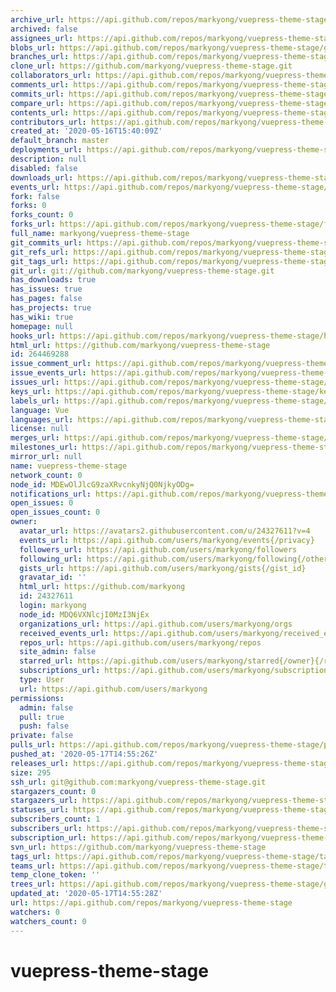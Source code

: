```yaml
---
archive_url: https://api.github.com/repos/markyong/vuepress-theme-stage/{archive_format}{/ref}
archived: false
assignees_url: https://api.github.com/repos/markyong/vuepress-theme-stage/assignees{/user}
blobs_url: https://api.github.com/repos/markyong/vuepress-theme-stage/git/blobs{/sha}
branches_url: https://api.github.com/repos/markyong/vuepress-theme-stage/branches{/branch}
clone_url: https://github.com/markyong/vuepress-theme-stage.git
collaborators_url: https://api.github.com/repos/markyong/vuepress-theme-stage/collaborators{/collaborator}
comments_url: https://api.github.com/repos/markyong/vuepress-theme-stage/comments{/number}
commits_url: https://api.github.com/repos/markyong/vuepress-theme-stage/commits{/sha}
compare_url: https://api.github.com/repos/markyong/vuepress-theme-stage/compare/{base}...{head}
contents_url: https://api.github.com/repos/markyong/vuepress-theme-stage/contents/{+path}
contributors_url: https://api.github.com/repos/markyong/vuepress-theme-stage/contributors
created_at: '2020-05-16T15:40:09Z'
default_branch: master
deployments_url: https://api.github.com/repos/markyong/vuepress-theme-stage/deployments
description: null
disabled: false
downloads_url: https://api.github.com/repos/markyong/vuepress-theme-stage/downloads
events_url: https://api.github.com/repos/markyong/vuepress-theme-stage/events
fork: false
forks: 0
forks_count: 0
forks_url: https://api.github.com/repos/markyong/vuepress-theme-stage/forks
full_name: markyong/vuepress-theme-stage
git_commits_url: https://api.github.com/repos/markyong/vuepress-theme-stage/git/commits{/sha}
git_refs_url: https://api.github.com/repos/markyong/vuepress-theme-stage/git/refs{/sha}
git_tags_url: https://api.github.com/repos/markyong/vuepress-theme-stage/git/tags{/sha}
git_url: git://github.com/markyong/vuepress-theme-stage.git
has_downloads: true
has_issues: true
has_pages: false
has_projects: true
has_wiki: true
homepage: null
hooks_url: https://api.github.com/repos/markyong/vuepress-theme-stage/hooks
html_url: https://github.com/markyong/vuepress-theme-stage
id: 264469288
issue_comment_url: https://api.github.com/repos/markyong/vuepress-theme-stage/issues/comments{/number}
issue_events_url: https://api.github.com/repos/markyong/vuepress-theme-stage/issues/events{/number}
issues_url: https://api.github.com/repos/markyong/vuepress-theme-stage/issues{/number}
keys_url: https://api.github.com/repos/markyong/vuepress-theme-stage/keys{/key_id}
labels_url: https://api.github.com/repos/markyong/vuepress-theme-stage/labels{/name}
language: Vue
languages_url: https://api.github.com/repos/markyong/vuepress-theme-stage/languages
license: null
merges_url: https://api.github.com/repos/markyong/vuepress-theme-stage/merges
milestones_url: https://api.github.com/repos/markyong/vuepress-theme-stage/milestones{/number}
mirror_url: null
name: vuepress-theme-stage
network_count: 0
node_id: MDEwOlJlcG9zaXRvcnkyNjQ0NjkyODg=
notifications_url: https://api.github.com/repos/markyong/vuepress-theme-stage/notifications{?since,all,participating}
open_issues: 0
open_issues_count: 0
owner:
  avatar_url: https://avatars2.githubusercontent.com/u/24327611?v=4
  events_url: https://api.github.com/users/markyong/events{/privacy}
  followers_url: https://api.github.com/users/markyong/followers
  following_url: https://api.github.com/users/markyong/following{/other_user}
  gists_url: https://api.github.com/users/markyong/gists{/gist_id}
  gravatar_id: ''
  html_url: https://github.com/markyong
  id: 24327611
  login: markyong
  node_id: MDQ6VXNlcjI0MzI3NjEx
  organizations_url: https://api.github.com/users/markyong/orgs
  received_events_url: https://api.github.com/users/markyong/received_events
  repos_url: https://api.github.com/users/markyong/repos
  site_admin: false
  starred_url: https://api.github.com/users/markyong/starred{/owner}{/repo}
  subscriptions_url: https://api.github.com/users/markyong/subscriptions
  type: User
  url: https://api.github.com/users/markyong
permissions:
  admin: false
  pull: true
  push: false
private: false
pulls_url: https://api.github.com/repos/markyong/vuepress-theme-stage/pulls{/number}
pushed_at: '2020-05-17T14:55:26Z'
releases_url: https://api.github.com/repos/markyong/vuepress-theme-stage/releases{/id}
size: 295
ssh_url: git@github.com:markyong/vuepress-theme-stage.git
stargazers_count: 0
stargazers_url: https://api.github.com/repos/markyong/vuepress-theme-stage/stargazers
statuses_url: https://api.github.com/repos/markyong/vuepress-theme-stage/statuses/{sha}
subscribers_count: 1
subscribers_url: https://api.github.com/repos/markyong/vuepress-theme-stage/subscribers
subscription_url: https://api.github.com/repos/markyong/vuepress-theme-stage/subscription
svn_url: https://github.com/markyong/vuepress-theme-stage
tags_url: https://api.github.com/repos/markyong/vuepress-theme-stage/tags
teams_url: https://api.github.com/repos/markyong/vuepress-theme-stage/teams
temp_clone_token: ''
trees_url: https://api.github.com/repos/markyong/vuepress-theme-stage/git/trees{/sha}
updated_at: '2020-05-17T14:55:28Z'
url: https://api.github.com/repos/markyong/vuepress-theme-stage
watchers: 0
watchers_count: 0
---
```


# vuepress-theme-stage
